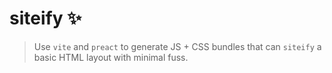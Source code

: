 # siteify :sparkles:

> Use `vite` and `preact` to generate JS + CSS bundles that can `siteify` a basic HTML layout with minimal fuss.
